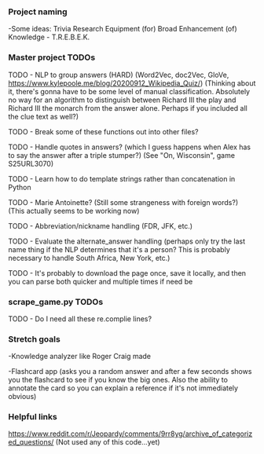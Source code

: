 ### Project naming
-Some ideas: Trivia Research Equipment (for) Broad Enhancement (of) Knowledge - T.R.E.B.E.K.

### Master project TODOs
TODO - NLP to group answers (HARD) (Word2Vec, doc2Vec, GloVe, https://www.kylepoole.me/blog/20200912_Wikipedia_Quiz/) (Thinking about it, there's gonna have to be some level of manual classification.  Absolutely no way for an algorithm to distinguish between Richard III the play and Richard III the monarch from the answer alone.  Perhaps if you included all the clue text as well?)

TODO - Break some of these functions out into other files?

TODO - Handle quotes in answers? (which I guess happens when Alex has to say the answer after a triple stumper?) (See "On, Wisconsin", game S25URL3070)

TODO - Learn how to do template strings rather than concatenation in Python

TODO - Marie Antoinette? (Still some strangeness with foreign words?) (This actually seems to be working now)

TODO - Abbreviation/nickname handling (FDR, JFK, etc.)

TODO - Evaluate the alternate_answer handling (perhaps only try the last name thing if the NLP determines that it's a person?  This is probably necessary to handle South Africa, New York, etc.)

TODO - It's probably to download the page once, save it locally, and then you can parse both quicker and multiple times if need be

### scrape_game.py TODOs
TODO - Do I need all these re.complie lines?

### Stretch goals
-Knowledge analyzer like Roger Craig made

-Flashcard app (asks you a random answer and after a few seconds shows you the flashcard to see if you know the big ones.  Also the ability to annotate the card so you can explain a reference if it's not immediately obvious)

### Helpful links
https://www.reddit.com/r/Jeopardy/comments/9rr8yg/archive_of_categorized_questions/ (Not used any of this code...yet)